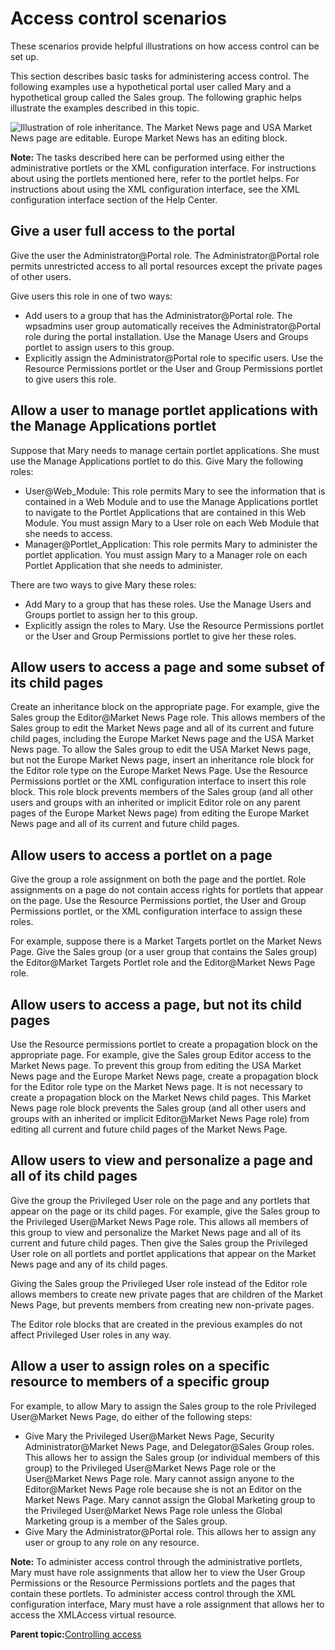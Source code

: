 # Access control scenarios

These scenarios provide helpful illustrations on how access control can be set up.

This section describes basic tasks for administering access control. The following examples use a hypothetical portal user called Mary and a hypothetical group called the Sales group. The following graphic helps illustrate the examples described in this topic.

![Illustration of role inheritance. The Market News page and USA Market News page are editable. Europe Market News has an editing block.](../images/inheritance.jpg)

**Note:** The tasks described here can be performed using either the administrative portlets or the XML configuration interface. For instructions about using the portlets mentioned here, refer to the portlet helps. For instructions about using the XML configuration interface, see the XML configuration interface section of the Help Center.

## Give a user full access to the portal

Give the user the Administrator@Portal role. The Administrator@Portal role permits unrestricted access to all portal resources except the private pages of other users.

Give users this role in one of two ways:

-   Add users to a group that has the Administrator@Portal role. The wpsadmins user group automatically receives the Administrator@Portal role during the portal installation. Use the Manage Users and Groups portlet to assign users to this group.
-   Explicitly assign the Administrator@Portal role to specific users. Use the Resource Permissions portlet or the User and Group Permissions portlet to give users this role.

## Allow a user to manage portlet applications with the Manage Applications portlet

Suppose that Mary needs to manage certain portlet applications. She must use the Manage Applications portlet to do this. Give Mary the following roles:

-   User@Web\_Module: This role permits Mary to see the information that is contained in a Web Module and to use the Manage Applications portlet to navigate to the Portlet Applications that are contained in this Web Module. You must assign Mary to a User role on each Web Module that she needs to access.
-   Manager@Portlet\_Application: This role permits Mary to administer the portlet application. You must assign Mary to a Manager role on each Portlet Application that she needs to administer.

There are two ways to give Mary these roles:

-   Add Mary to a group that has these roles. Use the Manage Users and Groups portlet to assign her to this group.
-   Explicitly assign the roles to Mary. Use the Resource Permissions portlet or the User and Group Permissions portlet to give her these roles.

## Allow users to access a page and some subset of its child pages

Create an inheritance block on the appropriate page. For example, give the Sales group the Editor@Market News Page role. This allows members of the Sales group to edit the Market News page and all of its current and future child pages, including the Europe Market News page and the USA Market News page. To allow the Sales group to edit the USA Market News page, but not the Europe Market News page, insert an inheritance role block for the Editor role type on the Europe Market News Page. Use the Resource Permissions portlet or the XML configuration interface to insert this role block. This role block prevents members of the Sales group \(and all other users and groups with an inherited or implicit Editor role on any parent pages of the Europe Market News page\) from editing the Europe Market News page and all of its current and future child pages.

## Allow users to access a portlet on a page

Give the group a role assignment on both the page and the portlet. Role assignments on a page do not contain access rights for portlets that appear on the page. Use the Resource Permissions portlet, the User and Group Permissions portlet, or the XML configuration interface to assign these roles.

For example, suppose there is a Market Targets portlet on the Market News Page. Give the Sales group \(or a user group that contains the Sales group\) the Editor@Market Targets Portlet role and the Editor@Market News Page role.

## Allow users to access a page, but not its child pages

Use the Resource permissions portlet to create a propagation block on the appropriate page. For example, give the Sales group Editor access to the Market News page. To prevent this group from editing the USA Market News page and the Europe Market News page, create a propagation block for the Editor role type on the Market News page. It is not necessary to create a propagation block on the Market News child pages. This Market News page role block prevents the Sales group \(and all other users and groups with an inherited or implicit Editor@Market News Page role\) from editing all current and future child pages of the Market News Page.

## Allow users to view and personalize a page and all of its child pages

Give the group the Privileged User role on the page and any portlets that appear on the page or its child pages. For example, give the Sales group to the Privileged User@Market News Page role. This allows all members of this group to view and personalize the Market News page and all of its current and future child pages. Then give the Sales group the Privileged User role on all portlets and portlet applications that appear on the Market News page and any of its child pages.

Giving the Sales group the Privileged User role instead of the Editor role allows members to create new private pages that are children of the Market News Page, but prevents members from creating new non-private pages.

The Editor role blocks that are created in the previous examples do not affect Privileged User roles in any way.

## Allow a user to assign roles on a specific resource to members of a specific group

For example, to allow Mary to assign the Sales group to the role Privileged User@Market News Page, do either of the following steps:

-   Give Mary the Privileged User@Market News Page, Security Administrator@Market News Page, and Delegator@Sales Group roles. This allows her to assign the Sales group \(or individual members of this group\) to the Privileged User@Market News Page role or the User@Market News Page role. Mary cannot assign anyone to the Editor@Market News Page role because she is not an Editor on the Market News Page. Mary cannot assign the Global Marketing group to the Privileged User@Market News Page role unless the Global Marketing group is a member of the Sales group.
-   Give Mary the Administrator@Portal role. This allows her to assign any user or group to any role on any resource.

**Note:** To administer access control through the administrative portlets, Mary must have role assignments that allow her to view the User Group Permissions or the Resource Permissions portlets and the pages that contain these portlets. To administer access control through the XML configuration interface, Mary must have a role assignment that allows her to access the XMLAccess virtual resource.

**Parent topic:**[Controlling access](../admin-system/control_access.md)

